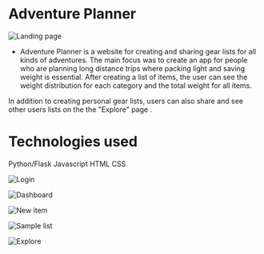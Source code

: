 # Adventure Planner
![Landing page](https://i.ibb.co/5YzTdWW/landingpage.jpg)

- Adventure Planner is a website for creating and sharing gear lists for all kinds of adventures. 
The main focus was to create an app for people who are planning long distance trips where packing light and saving weight is essential.
After creating a list of items, the user can see the weight distribution for each category and the total weight for all items.

In addition to creating personal gear lists, users can also share and see other users lists on the the "Explore" page .

# Technologies used
Python/Flask
Javascript
HTML
CSS

![Login](https://i.ibb.co/GTzjzqc/login.jpg)

![Dashboard](https://i.ibb.co/17fg9CZ/dashboard.jpg)

![New item](https://i.ibb.co/vHJ2Wmq/newitem2.jpg)

![Sample list](https://i.ibb.co/CVvWV6Z/samplelist.jpg)

![Explore](https://i.ibb.co/jTWCBND/explore.jpg)
